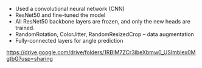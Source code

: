 - Used a convolutional neural network (CNN)
- ResNet50 and fine-tuned the model
- All ResNet50 backbone layers are frozen, and only the new heads are trained.
- RandomRotation, ColorJitter, RandomResizedCrop – data augmentation
- Fully-connected layers for angle prediction

https://drive.google.com/drive/folders/1RBIM7ZCr3ibeXbmw0_USlmbIex0MgtbG?usp=sharing
